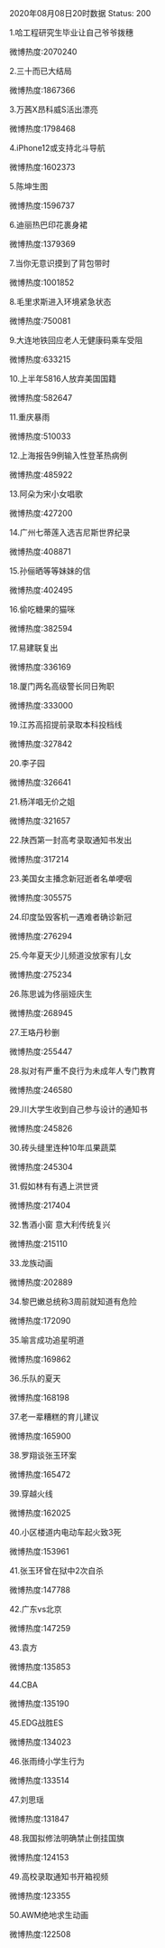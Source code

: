 2020年08月08日20时数据
Status: 200

1.哈工程研究生毕业让自己爷爷拨穗

微博热度:2070240

2.三十而已大结局

微博热度:1867366

3.万茜X昂科威S活出漂亮

微博热度:1798468

4.iPhone12或支持北斗导航

微博热度:1602373

5.陈坤生图

微博热度:1596737

6.迪丽热巴印花裹身裙

微博热度:1379369

7.当你无意识摸到了背包带时

微博热度:1001852

8.毛里求斯进入环境紧急状态

微博热度:750081

9.大连地铁回应老人无健康码乘车受阻

微博热度:633215

10.上半年5816人放弃美国国籍

微博热度:582647

11.重庆暴雨

微博热度:510033

12.上海报告9例输入性登革热病例

微博热度:485922

13.阿朵为宋小女唱歌

微博热度:427200

14.广州七蒂莲入选吉尼斯世界纪录

微博热度:408871

15.孙俪晒等等妹妹的信

微博热度:402495

16.偷吃糖果的猫咪

微博热度:382594

17.易建联复出

微博热度:336169

18.厦门两名高级警长同日殉职

微博热度:333000

19.江苏高招提前录取本科投档线

微博热度:327842

20.李子园

微博热度:326641

21.杨洋唱无价之姐

微博热度:321657

22.陕西第一封高考录取通知书发出

微博热度:317214

23.美国女主播念新冠逝者名单哽咽

微博热度:305575

24.印度坠毁客机一遇难者确诊新冠

微博热度:276294

25.今年夏天少儿频道没放家有儿女

微博热度:275234

26.陈思诚为佟丽娅庆生

微博热度:268945

27.王珞丹秒删

微博热度:255447

28.拟对有严重不良行为未成年人专门教育

微博热度:246580

29.川大学生收到自己参与设计的通知书

微博热度:245826

30.砖头缝里连种10年瓜果蔬菜

微博热度:245304

31.假如林有有遇上洪世贤

微博热度:217404

32.售酒小窗 意大利传统复兴

微博热度:215110

33.龙族动画

微博热度:202889

34.黎巴嫩总统称3周前就知道有危险

微博热度:172090

35.喻言成功追星明道

微博热度:169862

36.乐队的夏天

微博热度:168198

37.老一辈糟糕的育儿建议

微博热度:165900

38.罗翔谈张玉环案

微博热度:165472

39.穿越火线

微博热度:162025

40.小区楼道内电动车起火致3死

微博热度:153961

41.张玉环曾在狱中2次自杀

微博热度:147788

42.广东vs北京

微博热度:147259

43.袁方

微博热度:135853

44.CBA

微博热度:135190

45.EDG战胜ES

微博热度:134023

46.张雨绮小学生行为

微博热度:133514

47.刘思瑶

微博热度:131847

48.我国拟修法明确禁止倒挂国旗

微博热度:124153

49.高校录取通知书开箱视频

微博热度:123355

50.AWM绝地求生动画

微博热度:122508

